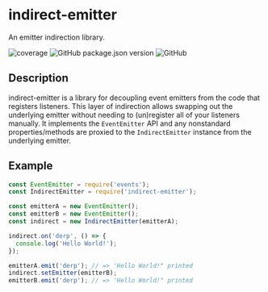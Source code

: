 # indirect-emitter

An emitter indirection library.

![coverage](https://img.shields.io/endpoint?style=plastic&url=https%3A%2F%2Fgist.githubusercontent.com%2Fcadpnq%2F02ed0130481b0141ef7a1943526b3a5b%2Fraw%2Findirect-emitter__heads_main.json) ![GitHub package.json version](https://img.shields.io/github/package-json/v/cadpnq/indirect-emitter?style=plastic) ![GitHub](https://img.shields.io/github/license/cadpnq/indirect-emitter?style=plastic)

## Description
indirect-emitter is a library for decoupling event emitters from the code that registers listeners. This layer of indirection allows swapping out the underlying emitter without needing to (un)register all of your listeners manually. It implements the `EventEmitter` API and any nonstandard properties/methods are proxied to the `IndirectEmitter` instance from the underlying emitter.

## Example
```js
const EventEmitter = require('events');
const IndirectEmitter = require('indirect-emitter');

const emitterA = new EventEmitter();
const emitterB = new EventEmitter();
const indirect = new IndirectEmitter(emitterA);

indirect.on('derp', () => {
  console.log('Hello World!');
});

emitterA.emit('derp'); // => 'Hello World!" printed
indirect.setEmitter(emitterB);
emitterB.emit('derp'); // => 'Hello World!" printed
```